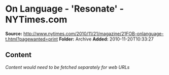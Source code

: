 # On Language - 'Resonate' - NYTimes.com

**Source:** http://www.nytimes.com/2010/11/21/magazine/21FOB-onlanguage-t.html?pagewanted=print
**Folder:** Archive
**Added:** 2010-11-20T10:33:27




## Content
*Content would need to be fetched separately for web URLs*
